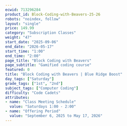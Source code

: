```yaml
---
ecwid: 713296284
product_id: Block-Coding-with-Beavers-25-26
robots: "noindex, follow"
layout: "single"
price: 149.99
category: "Subscription Classes"
weight: "47"
start_date: "2025-09-06"
end_date: "2026-05-17"
start_time: "1:00"
end_time: "2:00"
page_title: "Block Coding with Beavers"
page_subtitle: "Gamified coding course"
featured: 0
title: "Block Coding with Beavers | Blue Ridge Boost"
day_tags: ["Saturday"]
grade_tags: ["1st", "2nd"]
subject_tags: ["Computer Coding"]
difficulty: "Code Cadets"
attributes:
- name: "Class Meeting Schedule"
  value: "Saturdays 1:00 - 2:00"
- name: "Offering Period"
  value: "September 6, 2025 to May 17, 2026"
---
```

